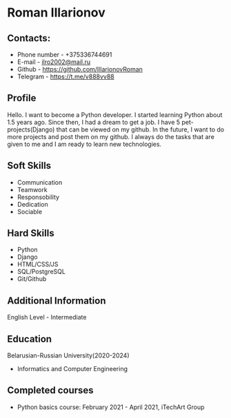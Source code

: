 # Roman Illarionov

## Contacts:
- Phone number - +375336744691
- E-mail - ilro2002@mail.ru
- Github - https://github.com/IllarionovRoman
- Telegram - https://t.me/v888vv88

## Profile
Hello. I want to become a Python developer. I started learning Python about 1.5 years ago. Since then, I had a dream to get a job. I have 5 pet-projects(Django) that can be viewed on my github. In the future, I want to do more projects and post them on my github. I always do the tasks that are given to me and I am ready to learn new technologies.

## Soft Skills
- Communication
- Teamwork
- Responsobility
- Dedication
- Sociable

## Hard Skills
- Python
- Django
- HTML/CSS/JS
- SQL/PostgreSQL
- Git/Github

## Additional Information
English Level - Intermediate

## Education
Belarusian-Russian University(2020-2024)
- Informatics and Computer Engineering

## Completed courses
- Python basics course: February 2021 - April 2021, iTechArt Group
